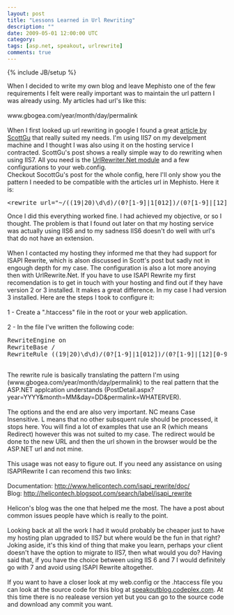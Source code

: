 ```yaml
---
layout: post
title: "Lessons Learned in Url Rewriting"
description: ""
date: 2009-05-01 12:00:00 UTC
category: 
tags: [asp.net, speakout, urlrewrite]
comments: true
---
```

{% include JB/setup %}

<div id="post">
<p>When I decided to write my own blog and leave Mephisto one of the few requirements I felt were really important was to maintain the url pattern I was already using. My articles had url's like this:<br />
<br />
www.gbogea.com/year/month/day/permalink<br />
<br />
When I first looked up url rewriting in google I found a great <a href="http://weblogs.asp.net/scottgu/archive/2007/02/26/tip-trick-url-rewriting-with-asp-net.aspx">article by ScottGu</a> that really suited my needs. I'm using IIS7 on my develpment machine and I thought I was also using it on the hosting service I contracted. ScottGu's post shows a really simple way to do rewriting when using IIS7. All you need is the <a href="http://urlrewriter.net/">UrlRewriter.Net module</a> and a few configurations to your web.config.<br />
Checkout SocottGu's post for the whole config, here I'll only show you the pattern I needed to be compatible with the articles url in Mephisto. Here it is: </p>
<pre class="brush: xhtml" title="code">
&lt;rewrite url=&quot;~/((19|20)\d\d)/(0?[1-9]|1[012])/(0?[1-9]|[12][0-9]|3[01])/(.+)&quot; to=&quot;~/PostDetail.aspx?year=$1&amp;amp;month=$3&amp;amp;day=$4&amp;amp;permalink=$5&quot;/&gt;</pre>
<p>Once I did this everything worked fine. I had achieved my objective, or so I thought. The problem is that I found out later on that my hosting service was actually using IIS6 and to my sadness IIS6 doesn't do well with url's that do not have an extension. <br />
<br />
When I contacted my hosting they informed me that they had support for ISAPI Rewrite, which is alson discussed in Scott's post but sadly not in engough depth for my case. The configuration is also a lot more anoying then with UrlRewrite.Net. If you have to use ISAPI Rewrite my first recomendation is to get in touch with your hosting and find out if they have version 2 or 3 installed. It makes a great difference. In my case I had version 3 installed. Here are the steps I took to configure it:<br />
<br />
1 - Create a &quot;.htaccess&quot; file in the root or your web application.<br />
<br />
2 - In the file I've written the following code: </p>
<pre class="brush: csharp" title="code">
RewriteEngine on
RewriteBase /
RewriteRule ((19|20)\d\d)/(0?[1-9]|1[012])/(0?[1-9]|[12][0-9]|3[01])/(.+)$ /PostDetail.aspx?year=$1&amp;month=$3&amp;day=$4&amp;permalink=$5 [NC,L]</pre>
<p><br />
The rewrite rule is basically translating the pattern I'm using (www.gbogea.com/year/month/day/permalink) to the real pattern that the ASP.NET applcation understands (PostDetail.aspx?year=YYYY&amp;month=MM&amp;day=DD&amp;permalink=WHATERVER).<br />
<br />
The options and the end are also very important. NC means Case Insensitive. L means that no other subsquent rule should be processed, it stops here. You will find a lot of examples that use an R (which means Redirect) however this was not suited to my case. The redirect would be done to the new URL and then the url shown in the browser would be the ASP.NET url and not mine.<br />
<br />
This usage was not easy to figure out. If you need any assistance on using ISAPIRewrite I can recomend this two links:<br />
<br />
Documentation: <a href="http://www.helicontech.com/isapi_rewrite/doc/">http://www.helicontech.com/isapi_rewrite/doc/</a><br />
Blog: <a href="http://helicontech.blogspot.com/search/label/isapi_rewrite">http://helicontech.blogspot.com/search/label/isapi_rewrite</a><br />
<br />
Helicon's blog was the one that helped me the most. The have a post about common issues people have which is really to the point.<br />
<br />
Looking back at all the work I had it would probably be cheaper just to have my hosting plan upgraded to IIS7 but where would be the fun in that right? Joking aside, it's this kind of thing that make you learn, perhaps your client doesn't have the option to migrate to IIS7, then what would you do? Having said that, if you have the choice between using IIS 6 and 7 I would definitely go with 7 and avoid using ISAPI Rewrite altogether.<br />
<br />
If you want to have a closer look at my web.config or the .htaccess file you can look at the source code for this blog at <a href="http://speakoutblog.codeplex.com/">speakoutblog.codeplex.com</a>. At this time there is no realease version yet but you can go to the source code and download any commit you want.</p>
</div>